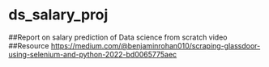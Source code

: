 # ds_salary_proj
##Report on salary prediction of Data science from scratch video 
##Resource
https://medium.com/@benjaminrohan010/scraping-glassdoor-using-selenium-and-python-2022-bd0065775aec
